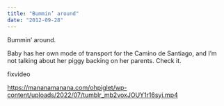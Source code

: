 ```yaml
---
title: "Bummin’ around"
date: "2012-09-28"
---
```


Bummin’ around.

Baby has her own mode of transport for the Camino de Santiago, and I’m not talking about her piggy backing on her parents. Check it.

fixvideo

https://mananamanana.com/ohpiglet/wp-content/uploads/2022/07/tumblr_mb2voxJOUY1r16syi.mp4
